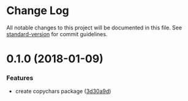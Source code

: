 # Change Log

All notable changes to this project will be documented in this file. See [standard-version](https://github.com/conventional-changelog/standard-version) for commit guidelines.

<a name="0.1.0"></a>
# 0.1.0 (2018-01-09)


### Features

* create copychars package ([3d30a9d](https://github.com/dcos-labs/copystr/commit/3d30a9d))

